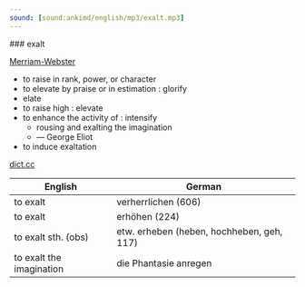 ```yaml
---
sound: [sound:ankimd/english/mp3/exalt.mp3]
---
```


\### exalt

[Merriam-Webster](https://www.merriam-webster.com/dictionary/exalt)

- to raise in rank, power, or character
- to elevate by praise or in estimation : glorify
- elate
- to raise high : elevate
- to enhance the activity of : intensify
    - rousing and exalting the imagination
    - — George Eliot
- to induce exaltation

[dict.cc](https://www.dict.cc/exalt)

| English        | German       |
| -------------- | ------------ |
| to exalt | verherrlichen (606) |
| to exalt | erhöhen (224) |
| to exalt sth. (obs) | etw. erheben (heben, hochheben, geh, 117) |
| to exalt the imagination | die Phantasie anregen |
